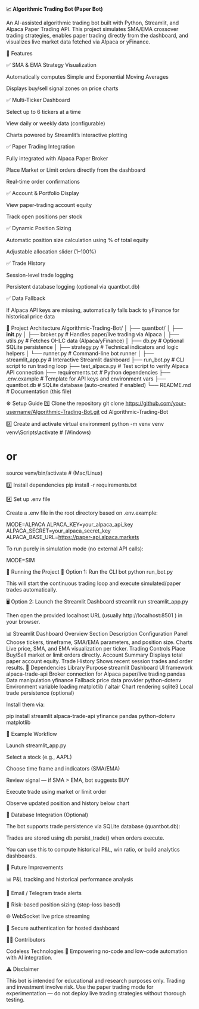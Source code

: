 **📈 Algorithmic Trading Bot (Paper Bot)**

An AI-assisted algorithmic trading bot built with Python, Streamlit, and Alpaca Paper Trading API.
This project simulates SMA/EMA crossover trading strategies, enables paper trading directly from the dashboard, and visualizes live market data fetched via Alpaca or yFinance.

🚀 Features

✅ SMA & EMA Strategy Visualization

Automatically computes Simple and Exponential Moving Averages

Displays buy/sell signal zones on price charts

✅ Multi-Ticker Dashboard

Select up to 6 tickers at a time

View daily or weekly data (configurable)

Charts powered by Streamlit’s interactive plotting

✅ Paper Trading Integration

Fully integrated with Alpaca Paper Broker

Place Market or Limit orders directly from the dashboard

Real-time order confirmations

✅ Account & Portfolio Display

View paper-trading account equity

Track open positions per stock

✅ Dynamic Position Sizing

Automatic position size calculation using % of total equity

Adjustable allocation slider (1–100%)

✅ Trade History

Session-level trade logging

Persistent database logging (optional via quantbot.db)

✅ Data Fallback

If Alpaca API keys are missing, automatically falls back to yFinance for historical price data

🧠 Project Architecture
Algorithmic-Trading-Bot/
│
├── quantbot/
│   ├── __init__.py
│   ├── broker.py        # Handles paper/live trading via Alpaca
│   ├── utils.py         # Fetches OHLC data (Alpaca/yFinance)
│   ├── db.py            # Optional SQLite persistence
│   ├── strategy.py      # Technical indicators and logic helpers
│   └── runner.py        # Command-line bot runner
│
├── streamlit_app.py     # Interactive Streamlit dashboard
├── run_bot.py           # CLI script to run trading loop
├── test_alpaca.py       # Test script to verify Alpaca API connection
├── requirements.txt     # Python dependencies
├── .env.example         # Template for API keys and environment vars
├── quantbot.db          # SQLite database (auto-created if enabled)
└── README.md            # Documentation (this file)

⚙️ Setup Guide
1️⃣ Clone the repository
git clone https://github.com/your-username/Algorithmic-Trading-Bot.git
cd Algorithmic-Trading-Bot

2️⃣ Create and activate virtual environment
python -m venv venv
venv\Scripts\activate  # (Windows)
# or
source venv/bin/activate  # (Mac/Linux)

3️⃣ Install dependencies
pip install -r requirements.txt

4️⃣ Set up .env file

Create a .env file in the root directory based on .env.example:

MODE=ALPACA
ALPACA_KEY=your_alpaca_api_key
ALPACA_SECRET=your_alpaca_secret_key
ALPACA_BASE_URL=https://paper-api.alpaca.markets


To run purely in simulation mode (no external API calls):

MODE=SIM

🧩 Running the Project
🧮 Option 1: Run the CLI bot
python run_bot.py


This will start the continuous trading loop and execute simulated/paper trades automatically.

🖥️ Option 2: Launch the Streamlit Dashboard
streamlit run streamlit_app.py


Then open the provided localhost URL (usually http://localhost:8501
) in your browser.

📊 Streamlit Dashboard Overview
Section	Description
Configuration Panel	Choose tickers, timeframe, SMA/EMA parameters, and position size.
Charts	Live price, SMA, and EMA visualization per ticker.
Trading Controls	Place Buy/Sell market or limit orders directly.
Account Summary	Displays total paper account equity.
Trade History	Shows recent session trades and order results.
🧱 Dependencies
Library	Purpose
streamlit	Dashboard UI framework
alpaca-trade-api	Broker connection for Alpaca paper/live trading
pandas	Data manipulation
yfinance	Fallback price data provider
python-dotenv	Environment variable loading
matplotlib / altair	Chart rendering
sqlite3	Local trade persistence (optional)

Install them via:

pip install streamlit alpaca-trade-api yfinance pandas python-dotenv matplotlib

🧩 Example Workflow

Launch streamlit_app.py

Select a stock (e.g., AAPL)

Choose time frame and indicators (SMA/EMA)

Review signal — if SMA > EMA, bot suggests BUY

Execute trade using market or limit order

Observe updated position and history below chart

💾 Database Integration (Optional)

The bot supports trade persistence via SQLite database (quantbot.db):

Trades are stored using db.persist_trade() when orders execute.

You can use this to compute historical P&L, win ratio, or build analytics dashboards.

🧠 Future Improvements

📊 P&L tracking and historical performance analysis

🔔 Email / Telegram trade alerts

🧮 Risk-based position sizing (stop-loss based)

🌐 WebSocket live price streaming

🔐 Secure authentication for hosted dashboard

🧑‍💻 Contributors

Codeless Technologies
🚀 Empowering no-code and low-code automation with AI integration.

⚠️ Disclaimer

This bot is intended for educational and research purposes only.
Trading and investment involve risk. Use the paper trading mode for experimentation — do not deploy live trading strategies without thorough testing.
